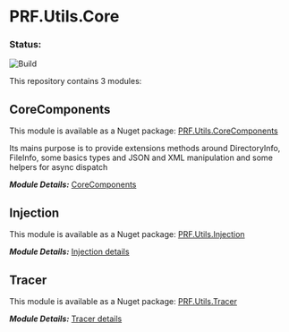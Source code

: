 # PRF.Utils.Core

### Status:

![Build](https://github.com/Berreip/PRF.Utils.Core/actions/workflows/dotnet.yml/badge.svg)

This repository contains 3 modules:

## CoreComponents

This module is available as a Nuget package: [PRF.Utils.CoreComponents](https://www.nuget.org/packages/PRF.Utils.CoreComponents)

Its mains purpose is to provide extensions methods around DirectoryInfo, FileInfo, some basics types and JSON and XML manipulation and some helpers for async dispatch

***Module Details:*** [CoreComponents](PRF.Utils.CoreComponents/README.md)

## Injection

This module is available as a Nuget package: [PRF.Utils.Injection](https://www.nuget.org/packages/PRF.Utils.Injection)

***Module Details:*** [Injection details](PRF.Utils.Injection/README.md)

## Tracer

This module is available as a Nuget package: [PRF.Utils.Tracer](https://www.nuget.org/packages/PRF.Utils.Tracer)

***Module Details:*** [Tracer details](PRF.Utils.Tracer/README.md)